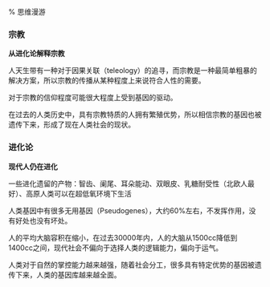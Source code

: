 % 思维漫游

### 宗教

__从进化论解释宗教__

人天生带有一种对于因果关联（teleology）的追寻，而宗教是一种最简单粗暴的解决方案，所以宗教的传播从某种程度上来说符合人性的需要。

对于宗教的信仰程度可能很大程度上受到基因的驱动。

在过去的人类历史中，具有宗教特质的人拥有繁殖优势，所以相信宗教的基因也被遗传下来，形成了现在人类社会的现状。

### 进化论

__现代人仍在进化__

一些进化遗留的产物：智齿、阑尾、耳朵能动、双眼皮、乳糖耐受性（北欧人最好）、高原人类可以在超低氧环境下生活

人类基因中有很多无用基因（Pseudogenes），大约60%左右，不发挥作用，没有好处也没有坏处。

人的平均大脑容积在缩小，在过去30000年内，人的大脑从1500cc降低到1400cc之间，现代社会不偏向于选择人类的逻辑能力，偏向于运气。

人类对于自然的掌控能力越来越强，随着社会分工，很多具有特定优势的基因被遗传下来，人类的基因库越来越全面。
